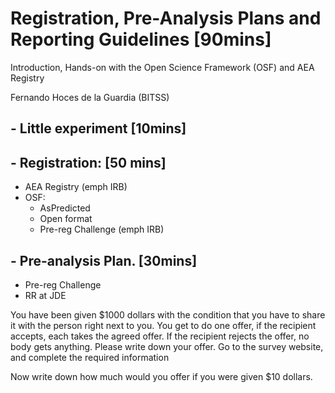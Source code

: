 # Registration, Pre-Analysis Plans and Reporting Guidelines [90mins]

Introduction, Hands-on with the Open Science Framework (OSF) and AEA Registry

Fernando Hoces de la Guardia (BITSS)



## - Little experiment [10mins]

## - Registration: [50 mins]
 - AEA Registry (emph IRB)
 - OSF:
     - AsPredicted
     - Open format
     - Pre-reg Challenge (emph IRB)


## - Pre-analysis Plan. [30mins]
 - Pre-reg Challenge
 - RR at JDE


You have been given $1000 dollars with the condition that you have to share it with the person right next to you. You get to do one offer, if the recipient accepts, each takes the agreed offer. If the recipient rejects the offer, no body gets anything. Please write down your offer. Go to the survey website, and complete the required information

Now write down how much would you offer if you were given $10 dollars.
